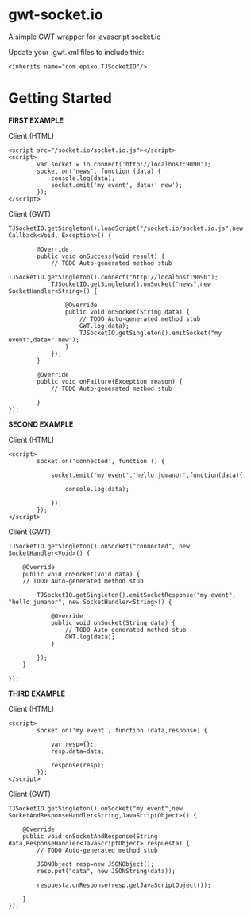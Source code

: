 gwt-socket.io
==============
A simple GWT wrapper for javascript socket.io

Update your .gwt.xml files to include this:

    <inherits name="com.epiko.TJSocketIO"/>

Getting Started
===============
**FIRST EXAMPLE**

Client (HTML)

    <script src="/socket.io/socket.io.js"></script>
    <script>
            var socket = io.connect('http://localhost:9090');
            socket.on('news', function (data) {
                console.log(data);
                socket.emit('my event', data+' new');
            });
    </script>

Client (GWT)    

    TJSocketIO.getSingleton().loadScript("/socket.io/socket.io.js",new Callback<Void, Exception>() {
			
			@Override
			public void onSuccess(Void result) {
				// TODO Auto-generated method stub
				TJSocketIO.getSingleton().connect("http://localhost:9090");
                TJSocketIO.getSingleton().onSocket("news",new SocketHandler<String>() {

					@Override
					public void onSocket(String data) {
						// TODO Auto-generated method stub
						GWT.log(data);
						TJSocketIO.getSingleton().emitSocket("my event",data+" new");
					}
				});
			}
			
			@Override
			public void onFailure(Exception reason) {
				// TODO Auto-generated method stub
				
			}
	});

**SECOND EXAMPLE**

Client (HTML)

    <script>
            socket.on('connected', function () {
               
                socket.emit('my event','hello jumanor',function(data){
                    
                    console.log(data);
                    
                });
            });
    </script>

Client (GWT)    

    TJSocketIO.getSingleton().onSocket("connected", new SocketHandler<Void>() {

		@Override
		public void onSocket(Void data) {
		// TODO Auto-generated method stub
						
			TJSocketIO.getSingleton().emitSocketResponse("my event", "hello jumanor", new SocketHandler<String>() {

                @Override
                public void onSocket(String data) {
                    // TODO Auto-generated method stub
                    GWT.log(data);                    
                }
							
			});
	    }
					
	});
    
**THIRD EXAMPLE**

Client (HTML)

    <script>
            socket.on('my event', function (data,response) {
               
                var resp={};
                resp.data=data;
                
                response(resp);
            });
    </script>

Client (GWT)

    TJSocketIO.getSingleton().onSocket("my event",new SocketAndResponseHandler<String,JavaScriptObject>() {

		@Override
		public void onSocketAndResponse(String data,ResponseHandler<JavaScriptObject> respuesta) {
			// TODO Auto-generated method stub
						
			JSONObject resp=new JSONObject();
			resp.put("data", new JSONString(data));
						
			respuesta.onResponse(resp.getJavaScriptObject());
						
		}
    });